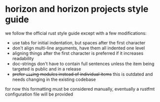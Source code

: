 # horizon and horizon projects style guide

we follow the official rust style guide except with a few modifications:

- use tabs for initial indentation, but spaces after the first character
- don't align multi-line arguments, have them all indented one level
- aligning things after the first character is preferred if it increases readability
- doc-strings don't have to contain full sentences unless the item being targeted is public and in a release
- ~~prefer `use`ing modules instead of individual items~~ this is outdated and needs changing in the existing codebase

for now this formatting must be considered manually, eventually a rustfmt configuration file will be provided
